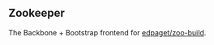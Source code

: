 ## Zookeeper

The Backbone + Bootstrap frontend for [edpaget/zoo-build](https://github.com/edpaget/zoo-build).

